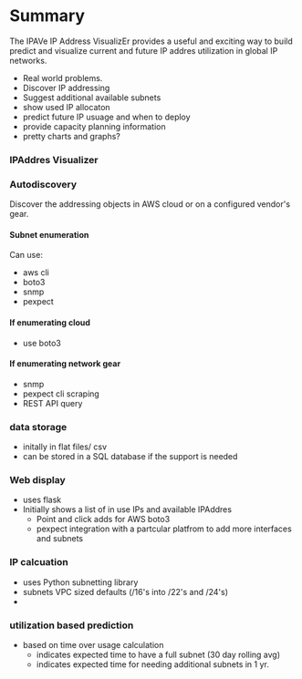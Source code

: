 

# Summary
The IPAVe IP Address VisualizEr provides a useful and exciting way to build
predict and visualize current and future IP addres utilization in global IP networks.

- Real world problems.
- Discover IP addressing
- Suggest additional available subnets
- show used IP allocaton
- predict future IP usuage and when to deploy
- provide capacity planning information
- pretty charts and graphs?


### IPAddres Visualizer

### Autodiscovery
Discover the addressing objects in AWS cloud or on a configured vendor's gear. 

#### Subnet enumeration

Can use:
 - aws cli
 - boto3
 - snmp
 - pexpect

#### If enumerating cloud
- use boto3

#### If enumerating network gear
- snmp
- pexpect cli scraping
- REST API query

### data storage
- initally in flat files/ csv
- can be stored in a SQL database if the support is needed

### Web display
- uses flask
- Initially shows a list of in use IPs and available IPAddres
  - Point and click adds for AWS boto3
  - pexpect integration with a partcular platfrom to add more interfaces and subnets


### IP calcuation
- uses Python subnetting library
- subnets VPC sized defaults (/16's into /22's and /24's)
-

### utilization based prediction
- based on time over usage calculation
  - indicates expected time to have a full subnet (30 day rolling avg)
  - indicates expected time for needing additional subnets in 1 yr.
